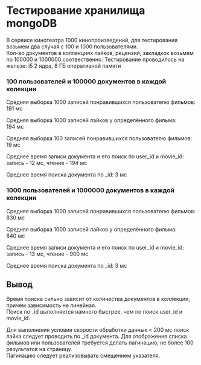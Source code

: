 # Тестирование хранилища mongoDB

В сервисе кинотеатра 1000 кинопроизведений, для тестирования возьмем два случая с 100 и 1000 пользователями.  
Кол-во документов в коллекциях лайков, рецензий, закладкок возьмем по 100000 и 1000000 соотвественно.
Тестирование проводилось на железе: i5 2 ядра, 8 ГБ оператианой памяти

### 100 пользователей и 100000 документов в каждой колекции

Средняя выборка 1000 записей понравившихся пользователю фильмов:  
191 мс  

Средняя выборка 1000 записей лайков у определённого фильма:  
194 мс

Средняя выборка 100 записей понравившихся пользователю фильмов:  
19 мс  

Среднее время записи документа и его поиск по user_id и movie_id:
запись - 12 мс, чтение - 194 мс

Среднее время поиска документа по _id:
3 мс

### 1000 пользователей и 1000000 документов в каждой колекции

Средняя выборка 1000 записей понравившихся пользователю фильмов:  
830 мс  

Средняя выборка 1000 записей лайков у определённого фильма:  
840 мс

Среднее время записи документа и его поиск по user_id и movie_id:
запись - 13 мс, чтение - 900 мс

Среднее время поиска документа по _id:
3 мс

## Вывод

Время поиска сильно зависит от количества документов в коллекции, причем зависимость не линейная.  
Поиск по _id выполняется намного быстрее, чем по поиск user_id и movie_id.

Для выполнения условия скорости обработки данных < 200 мс поиск лайка следует проводить по _id документа.
Для отображения списка фильмов или пользователей требуется делать пагинацию, не более 100 результатов на страницу.  
Пагинацию следует реализовывать смещением указателя.

